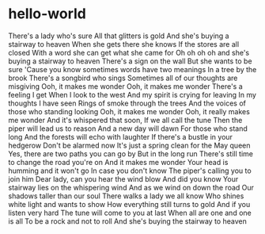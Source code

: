 # hello-world

There's a lady who's sure
All that glitters is gold
And she's buying a stairway to heaven
When she gets there she knows
If the stores are all closed
With a word she can get what she came for
Oh oh oh oh and she's buying a stairway to heaven
There's a sign on the wall
But she wants to be sure
'Cause you know sometimes words have two meanings
In a tree by the brook
There's a songbird who sings
Sometimes all of our thoughts are misgiving
Ooh, it makes me wonder
Ooh, it makes me wonder
There's a feeling I get
When I look to the west
And my spirit is crying for leaving
In my thoughts I have seen
Rings of smoke through the trees
And the voices of those who standing looking
Ooh, it makes me wonder
Ooh, it really makes me wonder
And it's whispered that soon, If we all call the tune
Then the piper will lead us to reason
And a new day will dawn
For those who stand long
And the forests will echo with laughter
If there's a bustle in your hedgerow
Don't be alarmed now
It's just a spring clean for the May queen
Yes, there are two paths you can go by
But in the long run
There's still time to change the road you're on
And it makes me wonder
Your head is humming and it won't go
In case you don't know
The piper's calling you to join him
Dear lady, can you hear the wind blow
And did you know
Your stairway lies on the whispering wind
And as we wind on down the road
Our shadows taller than our soul
There walks a lady we all know
Who shines white light and wants to show
How everything still turns to gold
And if you listen very hard
The tune will come to you at last
When all are one and one is all
To be a rock and not to roll
And she's buying the stairway to heaven 
